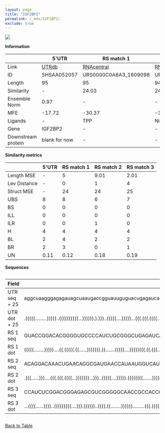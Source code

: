 ```yaml
---
layout: page
title: "IGF2BP2"
permalink: /_mds/IGF2BP2/
exclude: true
---
```




![](../../alns_9.28.22/aln_5HSAA052057_0.957.png?raw=true)


**Information**

| | 5'UTR       | RS match 1   | RS match 2  | RS match 3 |
| ---- | ----------- | ----------- | ----------- | ----------- |
| Link | <a href="http://utrdb.ba.itb.cnr.it/getutr/5HSAA052057/1" target="_blank" rel="noopener noreferrer">UTRdb</a>   | <a href="https://rnacentral.org/rna/URS0000C0A6A3/1609098" target="_blank" rel="noopener noreferrer">RNAcentral</a>     |<a href="https://rnacentral.org/rna/URS0000D67582/12908" target="_blank" rel="noopener noreferrer">RNAcentral</a>  | <a href="https://rnacentral.org/rna/URS000025D787/1229780" target="_blank" rel="noopener noreferrer">RNAcentral</a>   |
| ID | 5HSAA052057     | URS0000C0A6A3_1609098     | URS0000D67582_12908     | URS000025D787_1229780     |
| Length | 95     |  95    | 94   |  97    |
| Similarity | - | 24.03 | 24.25 | 25.81 |
| Ensemble Norm | 0.97 | - | - | - |
| MFE | -17.72 | -30.37 | -31.83 | -40.83 |
| Ligands | - | TPP | Ni/Co | glycine |
| Gene | IGF2BP2 | - | - | - |
| Downstream protein | blank for now    |    -    | -  | - |


**Similarity metrics**

| | 5'UTR       | RS match 1   | RS match 2  | RS match 3 |
| ---- | ----------- | ----------- | ----------- | ----------- |
| Length MSE | - | 5 | 9.01 | 2.01 |
| Lev Distance | - | 0 | 1 | 4 |
| Struct MSE | - | 24 | 24 | 25 |
| UBS| 8 | 8 | 6 | 7 |
| BS | 0 | 0 | 0 | 0 |
| ILL | 0 | 0 | 0 | 0 |
| ILR | 0 | 0 | 1 | 0 |
| H | 4 | 4 | 4 | 4 |
| BL | 2 | 4 | 2 | 2 |
| BR | 2 | 3 | 0 | 1 |
| UN | 0.11 | 0.12 | 0.18 | 0.19 |

**Sequences**


<div style="overflow-x:auto;">

<table>
<colgroup>
<col width="30%" />
<col width="70%" />
</colgroup>
<thead>
<tr class="header">
<th>Field</th>
<th>Description</th>
</tr>
</thead>
<tbody>
<tr>
<td markdown="span">UTR seq + 25 </td>
<td markdown="span"> aggcuaagggagagauagcuaaugaccgguauuguguacugagaucagacuucagggaugaagcagcuguATGATGAACAAGCTTTACATCGGGA </td>
</tr>
<tr>
<td markdown="span">UTR dot + 25  </td>
<td markdown="span"> .(((((.........)))))..((((((((((...)))))).).)))..(((((....)))))...(((.(((.((((.....))))))))))..
</td>
</tr>


<tr>
<td markdown="span">RS 1 seq </td>
<td markdown="span"> GUACCGGACACGGGGUGCCCCAUCUGCGGGCUGAGAUCACACCCGUUGAACCUGAACCAGUUCGUACUGGCGGAGGGAUGUCUUUCAUGCCAUUG
</td>
</tr>


<tr>
<td markdown="span">RS 1 dot </td>
<td markdown="span"> (((((........)))))....((.(((((.((......))))))).)).......(((((....)))))(((.((.(((.....))).)).)))
</td>
</tr>


<tr>
<td markdown="span">RS 2 seq </td>
<td markdown="span"> ACAGGACAAACUGAACAGGCGAUGAACCAUAAUGGUCAUGGGGCCGGGCUGCUGAAGCGGCAGCAGAUGUAGAGUUGACAUCUGCGGGACAGUU
</td>
</tr>


<tr>
<td markdown="span">RS 2 dot </td>
<td markdown="span"> .(((......)))....(((.(((.((((...)))))))...)))..(((((....))))).((((((((.......)))))))).........
</td>
</tr>


<tr>
<td markdown="span">RS 3 seq </td>
<td markdown="span"> CCAUCUCGGACGGGAGAGCGUCGGGGGCAACCGCCACCCGGCCGCCGGAGGAGCAACCACCCCGGAAUCUCUCAGGCACCGGUACCGCCCGGGUCAG
</td>
</tr>


<tr>
<td markdown="span">RS 3 dot </td>
<td markdown="span"> ...((((......))))..(((((((((....))).))))))..((((.((........)))))).........(((.((((......)))))))..
</td>
</tr>

</tbody>
</table>


</div>


[Back to Table](../../display)
